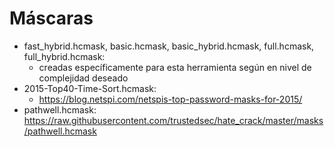 # Máscaras
* fast_hybrid.hcmask, basic.hcmask, basic_hybrid.hcmask, full.hcmask, full_hybrid.hcmask:
	* creadas específicamente para esta herramienta según en nivel de complejidad deseado
* 2015-Top40-Time-Sort.hcmask:
	* https://blog.netspi.com/netspis-top-password-masks-for-2015/
* pathwell.hcmask:
	https://raw.githubusercontent.com/trustedsec/hate_crack/master/masks/pathwell.hcmask
